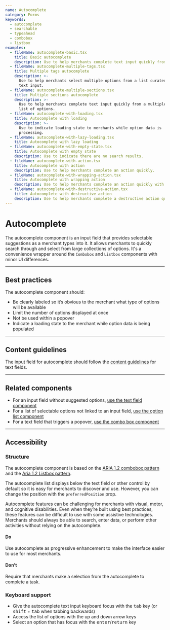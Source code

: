 ```yaml
---
name: Autocomplete
category: Forms
keywords:
  - autocomplete
  - searchable
  - typeahead
  - combobox
  - listbox
examples:
  - fileName: autocomplete-basic.tsx
    title: Basic autocomplete
    description: Use to help merchants complete text input quickly from a list of options.
  - fileName: autocomplete-multiple-tags.tsx
    title: Multiple tags autocomplete
    description: >-
      Use to help merchants select multiple options from a list curated by the
      text input.
  - fileName: autocomplete-multiple-sections.tsx
    title: Multiple sections autocomplete
    description: >-
      Use to help merchants complete text input quickly from a multiple sections
      list of options.
  - fileName: autocomplete-with-loading.tsx
    title: Autocomplete with loading
    description: >-
      Use to indicate loading state to merchants while option data is
      processing.
  - fileName: autocomplete-with-lazy-loading.tsx
    title: Autocomplete with lazy loading
  - fileName: autocomplete-with-empty-state.tsx
    title: Autocomplete with empty state
    description: Use to indicate there are no search results.
  - fileName: autocomplete-with-action.tsx
    title: Autocomplete with action
    description: Use to help merchants complete an action quickly.
  - fileName: autocomplete-with-wrapping-action.tsx
    title: Autocomplete with wrapping action
    description: Use to help merchants complete an action quickly with wrapping lines of text.
  - fileName: autocomplete-with-destructive-action.tsx
    title: Autocomplete with destructive action
    description: Use to help merchants complete a destructive action quickly.
---
```


# Autocomplete

The autocomplete component is an input field that provides selectable suggestions as a merchant types into it. It allows merchants to quickly search through and select from large collections of options. It's a convenience wrapper around the `Combobox` and `Listbox` components with minor UI differences.

---

## Best practices

The autocomplete component should:

- Be clearly labeled so it’s obvious to the merchant what type of options will be available
- Limit the number of options displayed at once
- Not be used within a popover
- Indicate a loading state to the merchant while option data is being populated

---

## Content guidelines

The input field for autocomplete should follow the [content guidelines](https://polaris.shopify.com/components/text-field) for text fields.

---

## Related components

- For an input field without suggested options, [use the text field component](https://polaris.shopify.com/components/text-field)
- For a list of selectable options not linked to an input field, [use the option list component](https://polaris.shopify.com/components/option-list)
- For a text field that triggers a popover, [use the combo box component](https://polaris.shopify.com/components/combobox)

---

## Accessibility

### Structure

The autocomplete component is based on the [ARIA 1.2 combobox pattern](https://www.w3.org/TR/wai-aria-practices-1.1/#combobox) and the [Aria 1.2 Listbox pattern](https://www.w3.org/TR/wai-aria-practices-1.2/#Listbox).

The autocomplete list displays below the text field or other control by default so it is easy for merchants to discover and use. However, you can change the position with the `preferredPosition` prop.

Autocomplete features can be challenging for merchants with visual, motor, and cognitive disabilities. Even when they’re built using best practices, these features can be difficult to use with some assistive technologies. Merchants should always be able to search, enter data, or perform other activities without relying on the autocomplete.

<!-- dodont -->

#### Do

Use autocomplete as progressive enhancement to make the interface easier to use for most merchants.

#### Don’t

Require that merchants make a selection from the autocomplete to complete a task.

<!-- end -->

### Keyboard support

- Give the autocomplete text input keyboard focus with the <kbd>tab</kbd> key (or <kbd>shift</kbd> + <kbd>tab</kbd> when tabbing backwards)
- Access the list of options with the up and down arrow keys
- Select an option that has focus with the <kbd>enter</kbd>/<kbd>return</kbd> key
